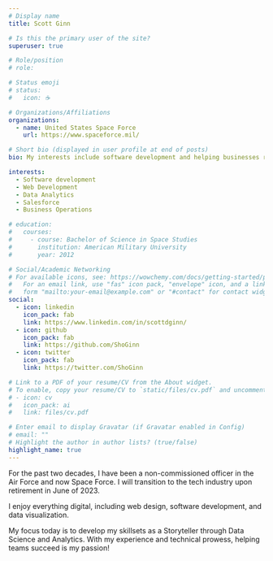 ```yaml
---
# Display name
title: Scott Ginn

# Is this the primary user of the site?
superuser: true

# Role/position
# role:

# Status emoji
# status:
#   icon: ☕️

# Organizations/Affiliations
organizations:
  - name: United States Space Force
    url: https://www.spaceforce.mil/

# Short bio (displayed in user profile at end of posts)
bio: My interests include software development and helping businesses reach their potential.

interests:
  - Software development
  - Web Development
  - Data Analytics
  - Salesforce
  - Business Operations

# education:
#   courses:
#     - course: Bachelor of Science in Space Studies
#       institution: American Military University
#       year: 2012

# Social/Academic Networking
# For available icons, see: https://wowchemy.com/docs/getting-started/page-builder/#icons
#   For an email link, use "fas" icon pack, "envelope" icon, and a link in the
#   form "mailto:your-email@example.com" or "#contact" for contact widget.
social:
  - icon: linkedin
    icon_pack: fab
    link: https://www.linkedin.com/in/scottdginn/
  - icon: github
    icon_pack: fab
    link: https://github.com/ShoGinn
  - icon: twitter
    icon_pack: fab
    link: https://twitter.com/ShoGinn

# Link to a PDF of your resume/CV from the About widget.
# To enable, copy your resume/CV to `static/files/cv.pdf` and uncomment the lines below.
# - icon: cv
#   icon_pack: ai
#   link: files/cv.pdf

# Enter email to display Gravatar (if Gravatar enabled in Config)
# email: ""
# Highlight the author in author lists? (true/false)
highlight_name: true
---
```


For the past two decades, I have been a non-commissioned officer in the Air Force and now Space Force. I will transition to the tech industry upon retirement in June of 2023.

I enjoy everything digital, including web design, software development, and data visualization.

My focus today is to develop my skillsets as a Storyteller through Data Science and Analytics. With my experience and technical prowess, helping teams succeed is my passion!

